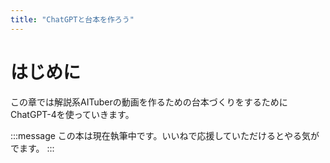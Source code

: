 ```yaml
---
title: "ChatGPTと台本を作ろう"
---
```

# はじめに
この章では解説系AITuberの動画を作るための台本づくりをするためにChatGPT-4を使っていきます。

:::message
この本は現在執筆中です。いいねで応援していただけるとやる気がでます。
:::
